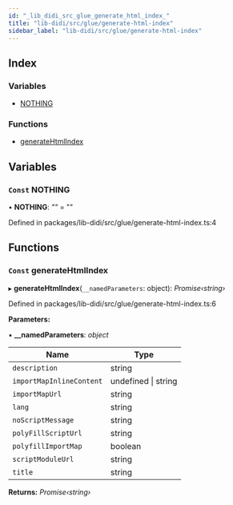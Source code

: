 ```yaml
---
id: "_lib_didi_src_glue_generate_html_index_"
title: "lib-didi/src/glue/generate-html-index"
sidebar_label: "lib-didi/src/glue/generate-html-index"
---
```


## Index

### Variables

* [NOTHING](_lib_didi_src_glue_generate_html_index_.md#const-nothing)

### Functions

* [generateHtmlIndex](_lib_didi_src_glue_generate_html_index_.md#const-generatehtmlindex)

## Variables

### <a id="const-nothing" name="const-nothing"></a> `Const` NOTHING

• **NOTHING**: *""* = ""

Defined in packages/lib-didi/src/glue/generate-html-index.ts:4

## Functions

### <a id="const-generatehtmlindex" name="const-generatehtmlindex"></a> `Const` generateHtmlIndex

▸ **generateHtmlIndex**(`__namedParameters`: object): *Promise‹string›*

Defined in packages/lib-didi/src/glue/generate-html-index.ts:6

**Parameters:**

▪ **__namedParameters**: *object*

Name | Type |
------ | ------ |
`description` | string |
`importMapInlineContent` | undefined &#124; string |
`importMapUrl` | string |
`lang` | string |
`noScriptMessage` | string |
`polyFillScriptUrl` | string |
`polyfillImportMap` | boolean |
`scriptModuleUrl` | string |
`title` | string |

**Returns:** *Promise‹string›*
